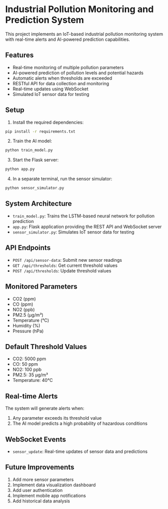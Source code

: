 # Industrial Pollution Monitoring and Prediction System

This project implements an IoT-based industrial pollution monitoring system with real-time alerts and AI-powered prediction capabilities.

## Features

- Real-time monitoring of multiple pollution parameters
- AI-powered prediction of pollution levels and potential hazards
- Automatic alerts when thresholds are exceeded
- RESTful API for data collection and monitoring
- Real-time updates using WebSocket
- Simulated IoT sensor data for testing

## Setup

1. Install the required dependencies:
```bash
pip install -r requirements.txt
```

2. Train the AI model:
```bash
python train_model.py
```

3. Start the Flask server:
```bash
python app.py
```

4. In a separate terminal, run the sensor simulator:
```bash
python sensor_simulator.py
```

## System Architecture

- `train_model.py`: Trains the LSTM-based neural network for pollution prediction
- `app.py`: Flask application providing the REST API and WebSocket server
- `sensor_simulator.py`: Simulates IoT sensor data for testing

## API Endpoints

- `POST /api/sensor-data`: Submit new sensor readings
- `GET /api/thresholds`: Get current threshold values
- `POST /api/thresholds`: Update threshold values

## Monitored Parameters

- CO2 (ppm)
- CO (ppm)
- NO2 (ppb)
- PM2.5 (µg/m³)
- Temperature (°C)
- Humidity (%)
- Pressure (hPa)

## Default Threshold Values

- CO2: 5000 ppm
- CO: 50 ppm
- NO2: 100 ppb
- PM2.5: 35 µg/m³
- Temperature: 40°C

## Real-time Alerts

The system will generate alerts when:
1. Any parameter exceeds its threshold value
2. The AI model predicts a high probability of hazardous conditions

## WebSocket Events

- `sensor_update`: Real-time updates of sensor data and predictions

## Future Improvements

1. Add more sensor parameters
2. Implement data visualization dashboard
3. Add user authentication
4. Implement mobile app notifications
5. Add historical data analysis 